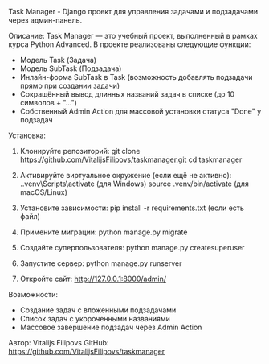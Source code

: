Task Manager - Django проект для управления задачами и подзадачами через админ-панель.

Описание:
Task Manager — это учебный проект, выполненный в рамках курса Python Advanced. В проекте реализованы следующие функции:
- Модель Task (Задача)
- Модель SubTask (Подзадача)
- Инлайн-форма SubTask в Task (возможность добавлять подзадачи прямо при создании задачи)
- Сокращённый вывод длинных названий задач в списке (до 10 символов + "...")
- Собственный Admin Action для массовой установки статуса "Done" у подзадач

Установка:
1. Клонируйте репозиторий:
   git clone https://github.com/VitalijsFilipovs/taskmanager.git
   cd taskmanager

2. Активируйте виртуальное окружение (если ещё не активно):
   .\.venv\Scripts\activate (для Windows)
   source .venv/bin/activate (для macOS/Linux)

3. Установите зависимости:
   pip install -r requirements.txt (если есть файл)

4. Примените миграции:
   python manage.py migrate

5. Создайте суперпользователя:
   python manage.py createsuperuser

6. Запустите сервер:
   python manage.py runserver

7. Откройте сайт:
   http://127.0.0.1:8000/admin/

Возможности:
- Создание задач с вложенными подзадачами
- Список задач с укороченными названиями
- Массовое завершение подзадач через Admin Action

Автор: Vitalijs Filipovs
GitHub: https://github.com/VitalijsFilipovs/taskmanager
